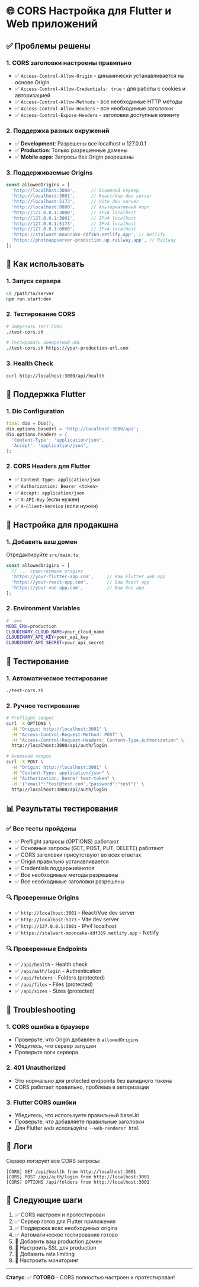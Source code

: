 # 🌐 CORS Настройка для Flutter и Web приложений

## ✅ Проблемы решены

### 1. **CORS заголовки настроены правильно**
- ✅ `Access-Control-Allow-Origin` - динамически устанавливается на основе Origin
- ✅ `Access-Control-Allow-Credentials: true` - для работы с cookies и авторизацией
- ✅ `Access-Control-Allow-Methods` - все необходимые HTTP методы
- ✅ `Access-Control-Allow-Headers` - все необходимые заголовки
- ✅ `Access-Control-Expose-Headers` - заголовки доступные клиенту

### 2. **Поддержка разных окружений**
- ✅ **Development**: Разрешены все localhost и 127.0.0.1
- ✅ **Production**: Только разрешенные домены
- ✅ **Mobile apps**: Запросы без Origin разрешены

### 3. **Поддерживаемые Origins**
```javascript
const allowedOrigins = [
  'http://localhost:3000',      // Основной сервер
  'http://localhost:3001',      // React/Vue dev server
  'http://localhost:5173',      // Vite dev server
  'http://localhost:8080',      // Альтернативный порт
  'http://127.0.0.1:3000',      // IPv4 localhost
  'http://127.0.0.1:3001',      // IPv4 localhost
  'http://127.0.0.1:5173',      // IPv4 localhost
  'http://127.0.0.1:8080',      // IPv4 localhost
  'https://stalwart-mooncake-ddf369.netlify.app', // Netlify
  'https://photoappserver-production.up.railway.app', // Railway
];
```

## 🚀 Как использовать

### 1. **Запуск сервера**
```bash
cd /path/to/server
npm run start:dev
```

### 2. **Тестирование CORS**
```bash
# Запустить тест CORS
./test-cors.sh

# Тестировать конкретный URL
./test-cors.sh https://your-production-url.com
```

### 3. **Health Check**
```bash
curl http://localhost:3000/api/health
```

## 📱 Поддержка Flutter

### 1. **Dio Configuration**
```dart
final dio = Dio();
dio.options.baseUrl = 'http://localhost:3000/api';
dio.options.headers = {
  'Content-Type': 'application/json',
  'Accept': 'application/json',
};
```

### 2. **CORS Headers для Flutter**
- ✅ `Content-Type: application/json`
- ✅ `Authorization: Bearer <token>`
- ✅ `Accept: application/json`
- ✅ `X-API-Key` (если нужен)
- ✅ `X-Client-Version` (если нужен)

## 🔧 Настройка для продакшна

### 1. **Добавить ваш домен**
Отредактируйте `src/main.ts`:
```javascript
const allowedOrigins = [
  // ... существующие origins
  'https://your-flutter-app.com',     // Ваш Flutter web app
  'https://your-react-app.com',       // Ваш React app
  'https://your-vue-app.com',         // Ваш Vue app
];
```

### 2. **Environment Variables**
```bash
# .env
NODE_ENV=production
CLOUDINARY_CLOUD_NAME=your_cloud_name
CLOUDINARY_API_KEY=your_api_key
CLOUDINARY_API_SECRET=your_api_secret
```

## 🧪 Тестирование

### 1. **Автоматическое тестирование**
```bash
./test-cors.sh
```

### 2. **Ручное тестирование**
```bash
# Preflight запрос
curl -X OPTIONS \
  -H "Origin: http://localhost:3001" \
  -H "Access-Control-Request-Method: POST" \
  -H "Access-Control-Request-Headers: Content-Type,Authorization" \
  http://localhost:3000/api/auth/login

# Основной запрос
curl -X POST \
  -H "Origin: http://localhost:3001" \
  -H "Content-Type: application/json" \
  -H "Authorization: Bearer test-token" \
  -d '{"email":"test@test.com","password":"test"}' \
  http://localhost:3000/api/auth/login
```

## 📊 Результаты тестирования

### ✅ **Все тесты пройдены**
- ✅ Preflight запросы (OPTIONS) работают
- ✅ Основные запросы (GET, POST, PUT, DELETE) работают
- ✅ CORS заголовки присутствуют во всех ответах
- ✅ Origin правильно устанавливается
- ✅ Credentials поддерживаются
- ✅ Все необходимые методы разрешены
- ✅ Все необходимые заголовки разрешены

### 🔍 **Проверенные Origins**
- ✅ `http://localhost:3001` - React/Vue dev server
- ✅ `http://localhost:5173` - Vite dev server
- ✅ `http://127.0.0.1:3001` - IPv4 localhost
- ✅ `https://stalwart-mooncake-ddf369.netlify.app` - Netlify

### 🔍 **Проверенные Endpoints**
- ✅ `/api/health` - Health check
- ✅ `/api/auth/login` - Authentication
- ✅ `/api/folders` - Folders (protected)
- ✅ `/api/files` - Files (protected)
- ✅ `/api/sizes` - Sizes (protected)

## 🚨 Troubleshooting

### 1. **CORS ошибка в браузере**
- Проверьте, что Origin добавлен в `allowedOrigins`
- Убедитесь, что сервер запущен
- Проверьте логи сервера

### 2. **401 Unauthorized**
- Это нормально для protected endpoints без валидного токена
- CORS работает правильно, проблема в авторизации

### 3. **Flutter CORS ошибки**
- Убедитесь, что используете правильный baseUrl
- Проверьте, что добавляете правильные заголовки
- Для Flutter web используйте `--web-renderer html`

## 📝 Логи

Сервер логирует все CORS запросы:
```
[CORS] GET /api/health from http://localhost:3001
[CORS] POST /api/auth/login from http://localhost:3001
[CORS] OPTIONS /api/folders from http://localhost:3001
```

## 🎯 Следующие шаги

1. ✅ CORS настроен и протестирован
2. ✅ Сервер готов для Flutter приложения
3. ✅ Поддержка всех необходимых origins
4. ✅ Автоматическое тестирование готово
5. 🔄 Добавить ваш production домен
6. 🔄 Настроить SSL для production
7. 🔄 Добавить rate limiting
8. 🔄 Настроить мониторинг

---

**Статус**: ✅ **ГОТОВО** - CORS полностью настроен и протестирован!
